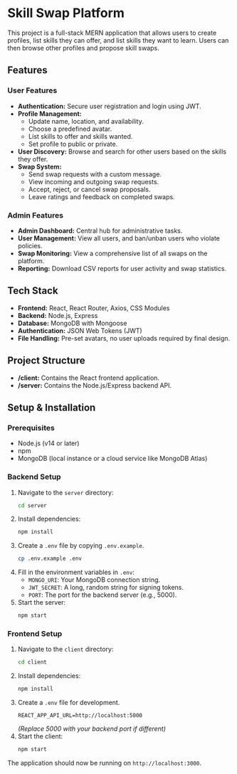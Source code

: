 # Skill Swap Platform

This project is a full-stack MERN application that allows users to create profiles, list skills they can offer, and list skills they want to learn. Users can then browse other profiles and propose skill swaps.

## Features

### User Features
- **Authentication:** Secure user registration and login using JWT.
- **Profile Management:**
    - Update name, location, and availability.
    - Choose a predefined avatar.
    - List skills to offer and skills wanted.
    - Set profile to public or private.
- **User Discovery:** Browse and search for other users based on the skills they offer.
- **Swap System:**
    - Send swap requests with a custom message.
    - View incoming and outgoing swap requests.
    - Accept, reject, or cancel swap proposals.
    - Leave ratings and feedback on completed swaps.

### Admin Features
- **Admin Dashboard:** Central hub for administrative tasks.
- **User Management:** View all users, and ban/unban users who violate policies.
- **Swap Monitoring:** View a comprehensive list of all swaps on the platform.
- **Reporting:** Download CSV reports for user activity and swap statistics.

## Tech Stack

- **Frontend:** React, React Router, Axios, CSS Modules
- **Backend:** Node.js, Express
- **Database:** MongoDB with Mongoose
- **Authentication:** JSON Web Tokens (JWT)
- **File Handling:** Pre-set avatars, no user uploads required by final design.

## Project Structure

- **/client:** Contains the React frontend application.
- **/server:** Contains the Node.js/Express backend API.

## Setup & Installation

### Prerequisites
- Node.js (v14 or later)
- npm
- MongoDB (local instance or a cloud service like MongoDB Atlas)

### Backend Setup

1.  Navigate to the `server` directory:
    ```bash
    cd server
    ```
2.  Install dependencies:
    ```bash
    npm install
    ```
3.  Create a `.env` file by copying `.env.example`.
    ```bash
    cp .env.example .env
    ```
4.  Fill in the environment variables in `.env`:
    - `MONGO_URI`: Your MongoDB connection string.
    - `JWT_SECRET`: A long, random string for signing tokens.
    - `PORT`: The port for the backend server (e.g., 5000).
5.  Start the server:
    ```bash
    npm start
    ```

### Frontend Setup

1.  Navigate to the `client` directory:
    ```bash
    cd client
    ```
2.  Install dependencies:
    ```bash
    npm install
    ```
3.  Create a `.env` file for development.
    ```
    REACT_APP_API_URL=http://localhost:5000
    ```
    *(Replace 5000 with your backend port if different)*
4.  Start the client:
    ```bash
    npm start
    ```
The application should now be running on `http://localhost:3000`.